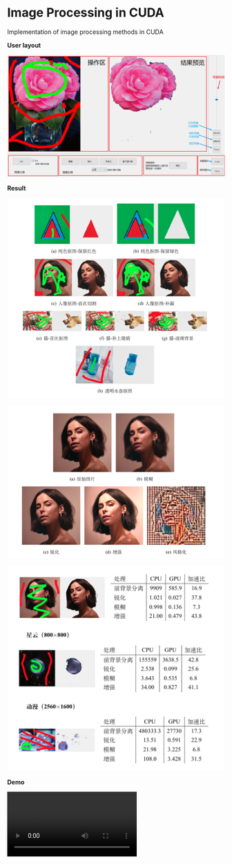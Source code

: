 # Image Processing in CUDA
Implementation of image processing methods in CUDA

**User layout**

![layout](assets/layout.png)

**Result**

![result1](assets/result1.png)

![result0](assets/result0.png)

![result2](assets/result2.png)

**Demo**

<video src="../../../../../../Downloads/视频/╩╙╞╡/├¿1.5.mp4"></video>